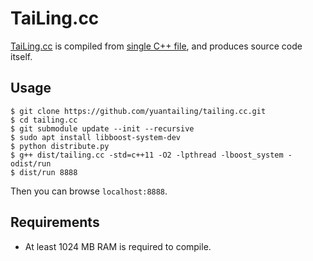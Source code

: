 # TaiLing.cc
[TaiLing.cc](http://tailing.cc/) is compiled from [single C++ file](http://tailing.cc/tailing.cc), and produces source code itself.

## Usage

```console
$ git clone https://github.com/yuantailing/tailing.cc.git
$ cd tailing.cc
$ git submodule update --init --recursive
$ sudo apt install libboost-system-dev
$ python distribute.py
$ g++ dist/tailing.cc -std=c++11 -O2 -lpthread -lboost_system -odist/run
$ dist/run 8888
```

Then you can browse `localhost:8888`.

## Requirements

 - At least 1024 MB RAM is required to compile.
